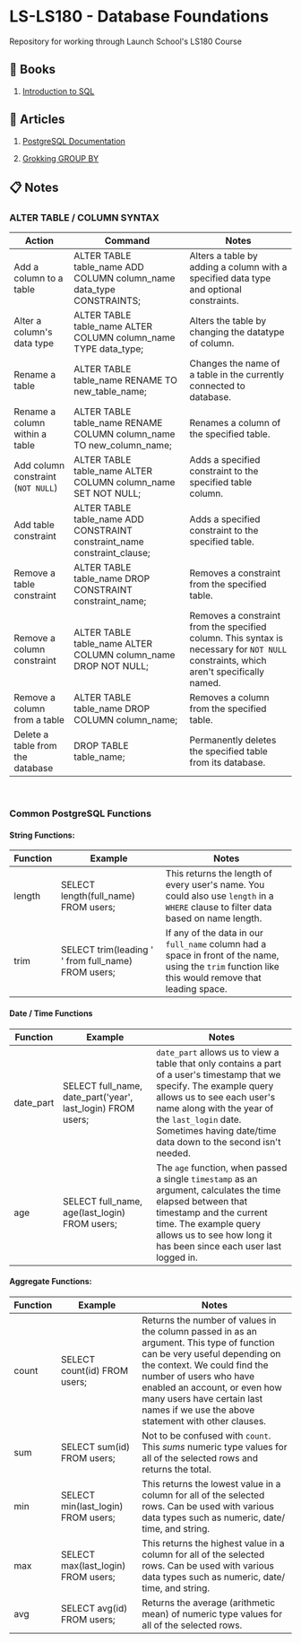 # LS-LS180 - Database Foundations
Repository for working through Launch School's LS180 Course

## :green_book: Books
1. [Introduction to SQL](https://launchschool.com/books/sql)

## :memo: Articles
1. [PostgreSQL Documentation](https://wiki.postgresql.org/wiki/Main_Page)

1. [Grokking GROUP BY](https://medium.com/@iandaustin/grokking-group-by-bd0bfd7082ea)

## :clipboard: Notes

### ALTER TABLE / COLUMN SYNTAX

| Action | Command | Notes | 
|--------|---------|-------|
| Add a column to a table | ALTER TABLE table_name ADD COLUMN column_name data_type CONSTRAINTS; | Alters a table by adding a column with a specified data type and optional constraints. |
| Alter a column's data type | ALTER TABLE table_name ALTER COLUMN column_name TYPE data_type; | Alters the table by changing the datatype of column. |
| Rename a table | ALTER TABLE table_name RENAME TO new_table_name; | Changes the name of a table in the currently connected to database. |
| Rename a column within a table | ALTER TABLE table_name RENAME COLUMN column_name TO new_column_name; | Renames a column of the specified table. |
| Add column constraint (`NOT NULL`) | ALTER TABLE table_name ALTER COLUMN column_name SET NOT NULL; | Adds a specified constraint to the specified table column. |
| Add table constraint | ALTER TABLE table_name ADD CONSTRAINT constraint_name constraint_clause; | Adds a specified constraint to the specified table. |
| Remove a table constraint | ALTER TABLE table_name DROP CONSTRAINT constraint_name; | Removes a constraint from the specified table. |
| Remove a column constraint | ALTER TABLE table_name ALTER COLUMN column_name DROP NOT NULL; | Removes a constraint from the specified column. This syntax is necessary for `NOT NULL` constraints, which aren't specifically named. |
| Remove a column from a table | ALTER TABLE table_name DROP COLUMN column_name; | Removes a column from the specified table. |
| Delete a table from the database | DROP TABLE table_name; | Permanently deletes the specified table from its database. |

&nbsp;

### Common PostgreSQL Functions

#### String Functions:

| Function | Example | Notes |
|----------|---------|-------|
| length | SELECT length(full_name) FROM users; | This returns the length of every user's name. You could also use `length` in a `WHERE` clause to filter data based on name length. |
| trim | SELECT trim(leading ' ' from full_name) FROM users; | If any of the data in our `full_name` column had a space in front of the name, using the `trim` function like this would remove that leading space. |

#### Date / Time Functions



| Function | Example | Notes |
|----------|---------|-------|
| date_part | SELECT full_name, date_part('year', last_login) FROM users; | `date_part` allows us to view a table that only contains a part of a user's timestamp that we specify. The example query allows us to see each user's name along with the year of the `last_login` date. Sometimes having date/time data down to the second isn't needed. |
| age | SELECT full_name, age(last_login) FROM users; | The `age` function, when passed a single `timestamp` as an argument, calculates the time elapsed between that timestamp and the current time. The example query allows us to see how long it has been since each user last logged in. |


#### Aggregate Functions:

| Function | Example | Notes |
|----------|---------|-------|
| count | SELECT count(id) FROM users; | Returns the number of values in the column passed in as an argument. This type of function can be very useful depending on the context. We could find the number of users who have enabled an account, or even how many users have certain last names if we use the above statement with other clauses. |
| sum | SELECT sum(id) FROM users; | Not to be confused with `count`. This _sums_ numeric type values for all of the selected rows and returns the total. |
| min | SELECT min(last_login) FROM users; | This returns the lowest value in a column for all of the selected rows. Can be used with various data types such as numeric, date/ time, and string. 
| max | SELECT max(last_login) FROM users; | This returns the highest value in a column for all of the selected rows. Can be used with various data types such as numeric, date/ time, and string. |
| avg | SELECT avg(id) FROM users; | Returns the average (arithmetic mean) of numeric type values for all of the selected rows. |